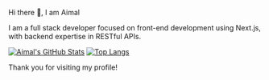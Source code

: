 Hi there 👋, I am Aimal

I am a full stack developer focused on front-end development using Next.js, with backend expertise in RESTful APIs.

[![Aimal's GitHub Stats](https://github-readme-stats.vercel.app/api?username=AimalKhanOfficial&hide=issues&count_private=true&show_icons=true&theme=calm)](https://github.com/AimalKhanOfficial/github-readme-stats)
[![Top Langs](https://github-readme-stats.vercel.app/api/top-langs/?username=AimalKhanOfficial&layout=compact&theme=calm)](https://github.com/AimalKhanOfficial/github-readme-stats)

Thank you for visiting my profile!
